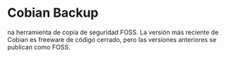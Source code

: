 [Title]: # (Cobian Backup)
[Difficulty]: # (Principiante)
[Order]: # (21)

# Cobian Backup 
na herramienta de copia de seguridad FOSS. La versión más reciente de Cobian es freeware de código cerrado, pero las versiones anteriores se publican como FOSS.